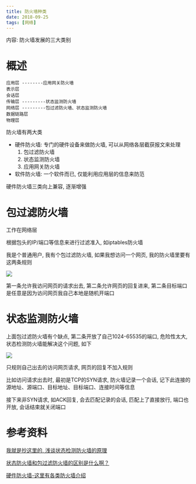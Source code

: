 ```yaml
---
title: 防火墙种类
date: 2018-09-25
tags: [网络]
---
```


内容: 防火墙发展的三大类别

<!-- more -->

# 概述

```
应用层 --------应用网关防火墙
表示层
会话层
传输层 ---------状态监测防火墙
网络层 ---------包过滤防火墙、状态监测防火墙
数据链路层
物理层
```

防火墙有两大类

* 硬件防火墙: 专门的硬件设备来做防火墙, 可以从网络各层截获报文来处理
    1. 包过滤防火墙
    2. 状态监测防火墙
    3. 应用网关防火墙
* 软件防火墙: 一个软件而已, 仅能利用应用层的信息来防范

硬件防火墙三类向上兼容, 逐渐增强

# 包过滤防火墙

工作在网络层

根据包头的IP/端口等信息来进行过滤准入, 如iptables防火墙

我是个普通用户, 我有个包过滤防火墙, 如果我想访问一个网页, 我的防火墙里要有这两条规则

![](http://p1rbtn7qp.bkt.clouddn.com/18-9-25/17041112.jpg)

第一条允许我访问网页的请求出去, 第二条允许网页的回复进来, 第二条目标端口是任意是因为访问网页我自己本地是随机开端口

# 状态监测防火墙

上面包过滤防火墙有个缺点, 第二条开放了自己1024-65535的端口, 危险性太大, 状态检测防火墙能解决这个问题, 如下

![](http://p1rbtn7qp.bkt.clouddn.com/18-9-25/94851977.jpg)

只规则自己出去的访问网页请求, 网页的回复不加入规则

比如访问请求出去时, 最初是TCP的SYN请求,  防火墙记录一个会话, 记下此连接的源地址、源端口、目标地址、目标端口、连接时间等信息

接下来非SYN请求, 如ACK回复, 会去匹配记录的会话, 匹配上了直接放行, 端口也开放, 会话结束就关闭端口

# 参考资料

[我就是抄这里的, 浅谈状态检测防火墙的原理](http://www.docin.com/p-1537610427.html)

[状态防火墙和包过滤防火墙的区别是什么啊？](https://zhidao.baidu.com/question/4318687.html)

[硬件防火墙-这里有各类防火墙介绍](https://baike.baidu.com/item/%E7%A1%AC%E4%BB%B6%E9%98%B2%E7%81%AB%E5%A2%99/1024956?fr=aladdin)